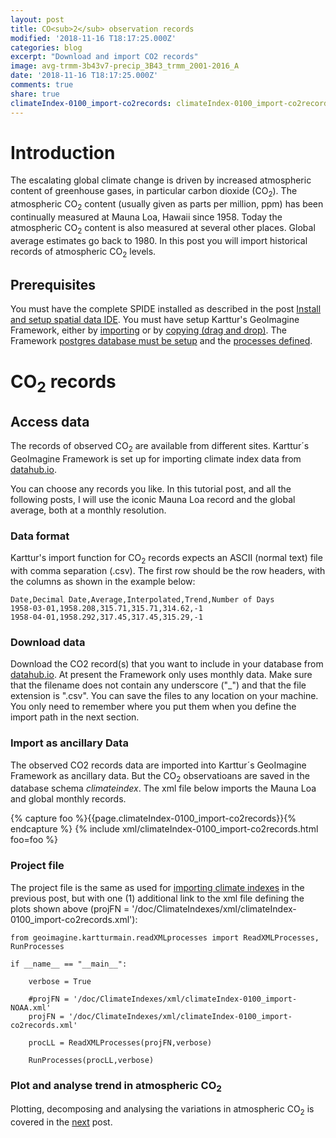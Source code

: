 ```yaml
---
layout: post
title: CO<sub>2</sub> observation records
modified: '2018-11-16 T18:17:25.000Z'
categories: blog
excerpt: "Download and import CO2 records"
image: avg-trmm-3b43v7-precip_3B43_trmm_2001-2016_A
date: '2018-11-16 T18:17:25.000Z'
comments: true
share: true
climateIndex-0100_import-co2records: climateIndex-0100_import-co2records
---
```

<script src="https://karttur.github.io/common/assets/js/karttur/togglediv.js"></script>

# Introduction

The escalating global climate change is driven by increased atmospheric content of greenhouse gases, in particular carbon dioxide (CO<sub>2</sub>). The atmospheric CO<sub>2</sub> content (usually given as parts per million, ppm) has been continually measured at Mauna Loa, Hawaii since 1958. Today the atmospheric CO<sub>2</sub> content is also measured at several other places. Global average estimates go back to 1980. In this post you will import historical records of atmospheric CO<sub>2</sub> levels.

## Prerequisites

You must have the complete SPIDE installed as described in the post [Install and setup spatial data IDE](https://karttur.github.io/setup-ide/). You must have setup Karttur's GeoImagine Framework, either by [importing](../blog-importy-project-eclipse/) or by [copying (drag and drop)](../blog-copy-project-eclipse/). The Framework [postgres database must be setup](../blog-setup-db/) and the [processes defined](../blog-setup-processes/).

# CO<sub>2</sub> records

## Access data

The records of observed CO<sub>2</sub> are available from different sites. Karttur´s GeoImagine Framework is set up for importing climate index data from [datahub.io](https://datahub.io/core/co2-ppm).

You can choose any records you like. In this tutorial post, and all the following posts, I will use the iconic Mauna Loa record and the global average, both at a monthly resolution.

### Data format

Karttur's import function for CO<sub>2</sub> records expects an ASCII (normal text) file with comma separation (.csv). The first row should be the row headers, with the columns as shown in the example below:

```
Date,Decimal Date,Average,Interpolated,Trend,Number of Days
1958-03-01,1958.208,315.71,315.71,314.62,-1
1958-04-01,1958.292,317.45,317.45,315.29,-1
```

### Download data

Download the CO2 record(s) that you want to include in your database from [datahub.io](https://datahub.io/core/co2-ppm). At present the Framework only uses monthly data.
Make sure that the filename does not contain any underscore ("\_") and that the file extension is ".csv". You can save the files to any location on your machine. You only need to remember where you put them when you define the import path in the next section.

### Import as ancillary Data

The observed CO2 records data are imported into Karttur´s GeoImagine Framework as ancillary data. But the CO<sub>2</sub> observatioans are saved in the database schema _climateindex_. The xml file below imports the Mauna Loa and global monthly records.

{% capture foo %}{{page.climateIndex-0100_import-co2records}}{% endcapture %}
{% include xml/climateIndex-0100_import-co2records.html foo=foo %}

### Project file

The project file is the same as used for [importing climate indexes](../blog-climateindex) in the previous post, but with one (1) additional link to the xml file defining the plots shown above (projFN = '/doc/ClimateIndexes/xml/climateIndex-0100_import-co2records.xml'):

```
from geoimagine.kartturmain.readXMLprocesses import ReadXMLProcesses, RunProcesses

if __name__ == "__main__":

    verbose = True

    #projFN = '/doc/ClimateIndexes/xml/climateIndex-0100_import-NOAA.xml'
    projFN = '/doc/ClimateIndexes/xml/climateIndex-0100_import-co2records.xml'

    procLL = ReadXMLProcesses(projFN,verbose)

    RunProcesses(procLL,verbose)
```

### Plot and analyse trend in atmospheric CO<sub>2</sub>

Plotting, decomposing and analysing the variations in atmospheric CO<sub>2</sub> is covered in the [next](../blog-climate-graph/) post.
